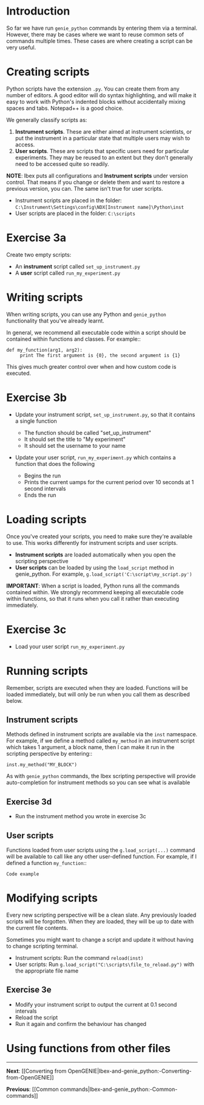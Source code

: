 Introduction
============

So far we have run ``genie_python`` commands by entering them via a terminal. However, there may be cases where we want to reuse common sets of commands multiple times. These cases are where creating a script can be very useful.

Creating scripts
================

Python scripts have the extension ``.py``. You can create them from any number of editors. A good editor will do syntax highlighting, and will make it easy to work with Python's indented blocks without accidentally mixing spaces and tabs. Notepad++ is a good choice.

We generally classify scripts as:

1. **Instrument scripts**. These are either aimed at instrument scientists, or put the instrument in a particular state that multiple users may wish to access.
2. **User scripts**. These are scripts that specific users need for particular experiments. They may be reused to an extent but they don't generally need to be accessed quite so readily.

**NOTE**: Ibex puts all configurations and **Instrument scripts** under version control. That means if you change or delete them and want to restore a previous version, you can. The same isn't true for user scripts.

- Instrument scripts are placed in the folder: ``C:\Instrument\Settings\config\NDX[Instrument name]\Python\inst``
- User scripts are placed in the folder: ``C:\scripts``

Exercise 3a
===========

Create two empty scripts:

- An **instrument** script called ``set_up_instrument.py``
- A **user** script called ``run_my_experiment.py``

Writing scripts
===============

When writing scripts, you can use any Python and ``genie_python`` functionality that you've already learnt.

In general, we recommend all executable code within a script should be contained within functions and classes. For example::

    def my_function(arg1, arg2):
         print The first argument is {0}, the second argument is {1}

This gives much greater control over when and how custom code is executed.

Exercise 3b
===========

-   Update your instrument script, ``set_up_instrument.py``, so that it contains a single function

    - The function should be called "set_up_instrument"
    - It should set the title to "My experiment"
    - It should set the username to your name

-   Update your user script, ``run_my_experiment.py`` which contains a function that does the following

    - Begins the run
    - Prints the current uamps for the current period over 10 seconds at 1 second intervals
    - Ends the run

Loading scripts
===============

Once you've created your scripts, you need to make sure they're available to use. This works differently for instrument scripts and user scripts.

- **Instrument scripts** are loaded automatically when you open the scripting perspective
- **User scripts** can be loaded by using the ``load_script`` method in genie_python. For example, ``g.load_script('C:\script\my_script.py')``

**IMPORTANT**: When a script is loaded, Python runs all the commands contained within. We strongly recommend keeping all executable code within functions, so that it runs when you call it rather than executing immediately.

Exercise 3c
===========

- Load your user script ``run_my_experiment.py``

Running scripts
===============

Remember, scripts are executed when they are loaded. Functions will be loaded immediately, but will only be run when you call them as described below.

Instrument scripts
------------------

Methods defined in instrument scripts are available via the ``inst`` namespace. For example, if we define a method called ``my_method`` in an instrument script which takes 1 argument, a block name, then I can make it run in the scripting perspective by entering::

    inst.my_method("MY_BLOCK")

As with ``genie_python`` commands, the Ibex scripting perspective will provide auto-completion for instrument methods so you can see what is available

Exercise 3d
-----------

- Run the instrument method you wrote in exercise 3c

User scripts
------------

Functions loaded from user scripts using the ``g.load_script(...)`` command will be available to call like any other user-defined function. For example, if I defined a function ``my_function``::

    Code example

Modifying scripts
=================

Every new scripting perspective will be a clean slate. Any previously loaded scripts will be forgotten. When they are loaded, they will be up to date with the current file contents.

Sometimes you might want to change a script and update it without having to change scripting terminal.

- Instrument scripts: Run the command ``reload(inst)``
- User scripts: Run ``g.load_script("C:\scripts\file_to_reload.py")`` with the appropriate file name

Exercise 3e
-----------

- Modify your instrument script to output the current at 0.1 second intervals
- Reload the script
- Run it again and confirm the behaviour has changed

Using functions from other files
================================


-------------------------------------------------------------------------------

**Next**: [[Converting from OpenGENIE|Ibex-and-genie_python:-Converting-from-OpenGENIE]]
   
**Previous**: [[Common commands|Ibex-and-genie_python:-Common-commands]]